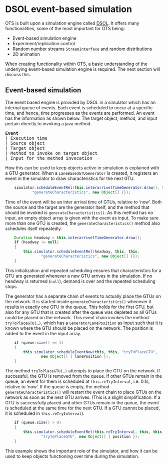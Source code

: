 # DSOL event-based simulation

OTS is built upon a simulation engine called [DSOL](https://simulation.tudelft.nl). It offers many functionalities, some of the most important for OTS being:

* Event-based simulation engine
* Experiment/replication control
* Random number streams `StreamInterface` and random distributions
* 2D animation

When creating functionality within OTS, a basic understanding of the underlying event-based simulation engine is required. The next section will discuss this.


## Event-based simulation

The event based engine is provided by DSOL in a simulator which has an internal queue of events. Each event is scheduled to occur at a specific time, and hence, time progresses as the events are performed. An event has the information as shown below. The target object, method, and input pertain directly to invoking a java method.

<pre>
<b>Event</b>
&lfloor; Execution time
&lfloor; Source object
&lfloor; Target object
&lfloor; Method to invoke on target object
&lfloor; Input for the method invocation
</pre>
 
How this can be used to keep objects active in simulation is explained with a GTU generator.
When a `LaneBasedGTUGenerator` is created, it registers an event in the simulator to draw characteristics for the next GTU.

```java
    simulator.scheduleEventRel(this.interarrivelTimeGenerator.draw(), this, this, 
            "generateCharacteristics", new Object[] {});
```

Time of the event will be an inter arrival time of GTUs, relative to ‘now’. Both the source and the target are the generator itself, and the method that should be invoked is `generateCharacteristics()`. As this method has no input, an empty object array is given with the event as input. To make sure more than one GTU is created, the `generateCharacteristics()` method also schedules itself repeatedly.

```java
    Duration headway = this.interarrivelTimeGenerator.draw();
    if (headway != null)
    {
        this.simulator.scheduleEventRel(headway, this, this, 
                "generateCharacteristics", new Object[] {});
    }
```

This initialization and repeated scheduling ensures that characteristics for a GTU are generated whenever a new GTU arrives in the simulation. If no headway is returned (`null`), demand is over and the repeated scheduling stops.

The generator has a separate chain of events to actually place the GTUs on the network. It is started inside `generateCharacteristics()` whenever it results in exactly one GTU in the queue. This holds for the first GTU, but also for any GTU that is created after the queue was depleted as all GTUs could be placed on the network. This event chain invokes the method `tryToPlaceGTU(…)`, which has a `GeneratorLanePosition` as input such that it is known where the GTU should be placed on the network. The position is added to the event in the input array. 

```java
    if (queue.size() == 1)
    {
        this.simulator.scheduleEventNow(this, this, "tryToPlaceGTU", 
                new Object[] { lanePosition });
    }
```

The method `tryToPlaceGTU(…)` attempts to place the GTU on the network. If successful, the GTU is removed from the queue. If other GTUs remain in the queue, an event for them is scheduled at `this.reTryInterval`, i.e. 0.1s, relative to ‘now’. If the queue is empty, the method `generateCharacteristics()` will restart the event chain to place GTUs on the network as soon as the next GTU arrives. (This is a slight simplification. If a GTU is successfully placed and other GTUs remain in the queue, the event is scheduled at the same time for the next GTU. If a GTU cannot be placed, it is scheduled in `this.reTryInterval`).

```java
    if (queue.size() > 0)
    {
        this.simulator.scheduleEventRel(this.reTryInterval, this, this, 
                "tryToPlaceGTU", new Object[] { position });
    }
```

This example shows the important role of the simulator, and how it can be used to keep objects functioning over time during the simulation.